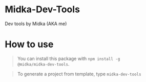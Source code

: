 # Midka-Dev-Tools

Dev tools by Midka (AKA me)

# How to use

> You can install this package with <code>npm install -g @midka/midka-dev-tools</code>.<br>

> To generate a project from template, type <code>midka-dev-tools <template> <flags> </code>

### Flags

> --install or -i Automatically installs dependencies<br>
> --yes or -y Accepts all questions in the prompt<br>
> --git or -g Generates a Git Repository<br>
> --firebase or -f Generates a Firebase configuration (Not tested yet!)<br>

### Templates

> Discordjs: Generates a Discord.js project with basic command and eventHandler. <br>
> React: Generates a basic react application with <code>/src</code> folder cleaned.<br>
> JavaScript: Generates JavaScript app with esm module installed. <br>
> TypeScript: Generates app with TypeScript installed. <br>
